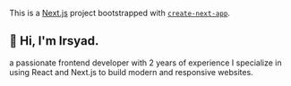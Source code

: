 This is a [Next.js](https://nextjs.org/) project bootstrapped with [`create-next-app`](https://github.com/vercel/next.js/tree/canary/packages/create-next-app).

## 👋 Hi, I'm Irsyad.

a passionate frontend developer with 2 years of experience
I specialize in using React and Next.js to build modern and responsive websites.
